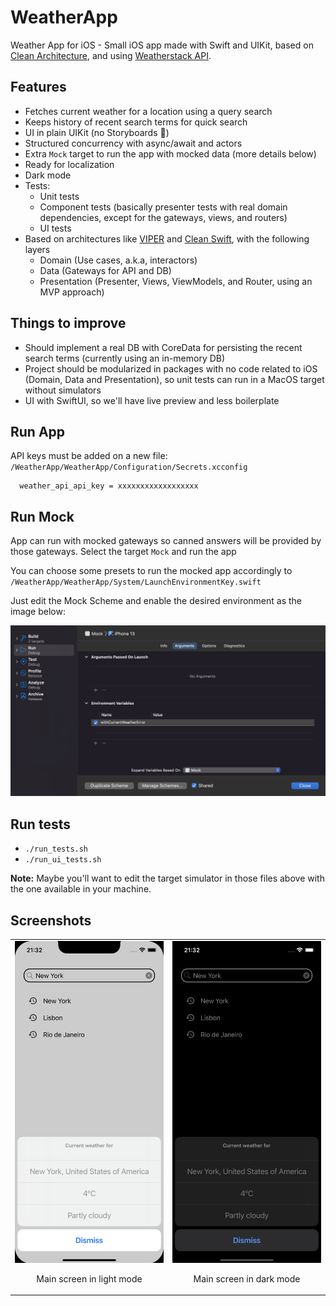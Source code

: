 # WeatherApp

Weather App for iOS - Small iOS app made with Swift and UIKit, based on [Clean Architecture](https://blog.cleancoder.com/uncle-bob/2012/08/13/the-clean-architecture.html), and using [Weatherstack API](https://weatherstack.com/).

## Features
- Fetches current weather for a location using a query search
- Keeps history of recent search terms for quick search
- UI in plain UIKit (no Storyboards 🎉)
- Structured concurrency with async/await and actors
- Extra `Mock` target to run the app with mocked data (more details below)
- Ready for localization
- Dark mode
- Tests:
  - Unit tests
  - Component tests (basically presenter tests with real domain dependencies, except for the gateways, views, and routers)
  - UI tests
- Based on architectures like [VIPER](https://www.raywenderlich.com/8440907-getting-started-with-the-viper-architecture-pattern) and [Clean Swift](https://clean-swift.com/), with the following layers
  - Domain (Use cases, a.k.a, interactors)
  - Data (Gateways for API and DB)
  - Presentation (Presenter, Views, ViewModels, and Router, using an MVP approach)

## Things to improve
- Should implement a real DB with CoreData for persisting the recent search terms (currently using an in-memory DB)
- Project should be modularized in packages with no code related to iOS (Domain, Data and Presentation), so unit tests can run in a MacOS target without simulators 
- UI with SwiftUI, so we'll have live preview and less boilerplate

## Run App
API keys must be added on a new file: `/WeatherApp/WeatherApp/Configuration/Secrets.xcconfig`

```
  weather_api_api_key = xxxxxxxxxxxxxxxxxx
```

## Run Mock

App can run with mocked gateways so canned answers will be provided by those gateways. Select the target `Mock` and run the app

You can choose some presets to run the mocked app accordingly to `/WeatherApp/WeatherApp/System/LaunchEnvironmentKey.swift`

Just edit the Mock Scheme and enable the desired environment as the image below:

![Environment](Screenshots/environments.png)

## Run tests
- `./run_tests.sh`
- `./run_ui_tests.sh`

**Note:** Maybe you'll want to edit the target simulator in those files above with the one available in your machine.

## Screenshots

<table align="center">
  <tr>
     <td>
       <img src="Screenshots/main-light.png" width="400" title="Main screen in light mode">
       <p align="center">Main screen in light mode</p>
     </td>
     <td>
       <img src="Screenshots/main-dark.png" width="400" title="Main screen in dark mode">
       <p align="center">Main screen in dark mode</p>
     </td>
  </tr>
</table>
